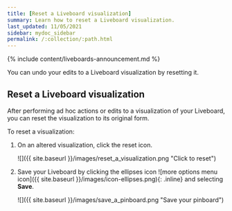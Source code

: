 ```yaml
---
title: [Reset a Liveboard visualization]
summary: Learn how to reset a Liveboard visualization.
last_updated: 11/05/2021
sidebar: mydoc_sidebar
permalink: /:collection/:path.html
---
```


{% include content/liveboards-announcement.md %}

You can undo your edits to a Liveboard visualization by resetting it.

## Reset a Liveboard visualization

After performing ad hoc actions or edits to a visualization of your Liveboard, you can reset the visualization to its original form.

To reset a visualization:

1. On an altered visualization, click the reset icon.

     ![]({{ site.baseurl }}/images/reset_a_visualization.png "Click to reset")

2. Save your Liveboard by clicking the ellipses icon ![more options menu icon]({{ site.baseurl }}/images/icon-ellipses.png){: .inline} and selecting **Save**.

     ![]({{ site.baseurl }}/images/save_a_pinboard.png "Save your pinboard")
